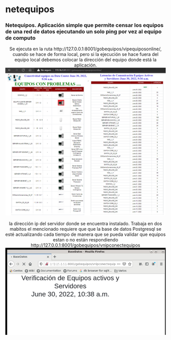 # netequipos
<h3>
  Netequipos. Aplicación simple que permite censar los equipos de una red de datos ejecutando un solo ping por vez al equipo de computo 
</h3>
<p align="center">
  Se ejecuta en la ruta http://127.0.0.1:8001/gobequipos/vipequiposonline/, cuando se hace de forma local, pero si la ejecución se hace fuera del equipo local
  debemos colocar la dirección del equipo donde está la aplicación.  
     <img width="600" heigth="600" src="static/image/aplicacion.png">
  
      
    
 </p>
  <p  align="center">
     la dirección ip del servidor donde se encuentra instalado. Trabaja en dos mabitos el mencionado requiere que que la base de datos 
     Postgresql se esté actualizando cada tiempo de manera que se pueda validar que equipos estan o no están respondiendo
     http://127.0.0.1:8001/gobequipos/vnipconectequipos
     <img width="600" heigth="600" src="static/image/ActualizarBaseDatos.png">     
  </p>
